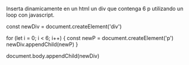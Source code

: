 Inserta dinamicamente en un html un div que contenga 6 p utilizando un loop con javascript.

const newDiv = document.createElement('div')

for (let i = 0; i < 6; i++) {
    const newP = document.createElement('p')
    newDiv.appendChild(newP)
}

document.body.appendChild(newDiv)

